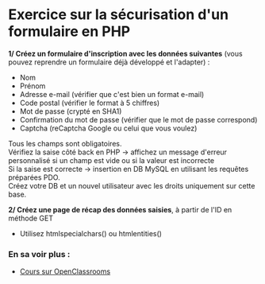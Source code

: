 # Exercice sur la sécurisation d'un formulaire en PHP

**1/ Créez un formulaire d'inscription avec les données suivantes** (vous pouvez reprendre un formulaire déjà développé et l'adapter) :
* Nom
* Prénom
* Adresse e-mail (vérifier que c'est bien un format e-mail)
* Code postal (vérifier le format à 5 chiffres)
* Mot de passe (crypté en SHA1)
* Confirmation du mot de passe (vérifier que le mot de passe correspond)
* Captcha (reCaptcha Google ou celui que vous voulez)

Tous les champs sont obligatoires.  
Vérifiez la saise côté back en PHP -> affichez un message d'erreur personnalisé si un champ est vide ou si la valeur est incorrecte  
Si la saise est correcte -> insertion en DB MySQL en utilisant les requêtes préparées PDO.  
Créez votre DB et un nouvel utilisateur avec les droits uniquement sur cette base.

**2/ Créez une page de récap des données saisies**, à partir de l'ID en méthode GET
* Utilisez htmlspecialchars() ou htmlentities()

### En sa voir plus :
* [Cours sur OpenClassrooms](https://openclassrooms.com/fr/courses/2091901-protegez-vous-efficacement-contre-les-failles-web)
